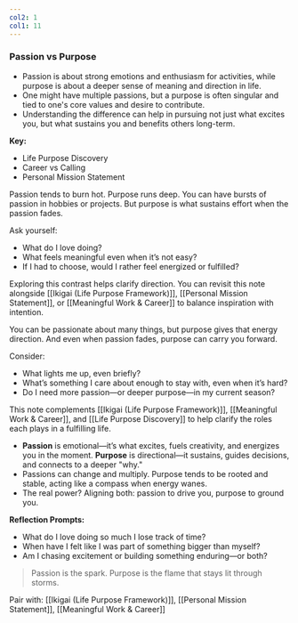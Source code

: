 ```yaml
---
col2: 1
col1: 11
---
```

### Passion vs Purpose

- Passion is about strong emotions and enthusiasm for activities, while purpose is about a deeper sense of meaning and direction in life.
- One might have multiple passions, but a purpose is often singular and tied to one's core values and desire to contribute.
- Understanding the difference can help in pursuing not just what excites you, but what sustains you and benefits others long-term.

**Key:**
- Life Purpose Discovery
- Career vs Calling
- Personal Mission Statement


Passion tends to burn hot. Purpose runs deep. You can have bursts of passion in hobbies or projects. But purpose is what sustains effort when the passion fades.

Ask yourself:
- What do I love doing?
- What feels meaningful even when it’s not easy?
- If I had to choose, would I rather feel energized or fulfilled?

Exploring this contrast helps clarify direction. You can revisit this note alongside [[Ikigai (Life Purpose Framework)]], [[Personal Mission Statement]], or [[Meaningful Work & Career]] to balance inspiration with intention.


You can be passionate about many things, but purpose gives that energy direction. And even when passion fades, purpose can carry you forward.

Consider:
- What lights me up, even briefly?
- What’s something I care about enough to stay with, even when it’s hard?
- Do I need more passion—or deeper purpose—in my current season?

This note complements [[Ikigai (Life Purpose Framework)]], [[Meaningful Work & Career]], and [[Life Purpose Discovery]] to help clarify the roles each plays in a fulfilling life.


- **Passion** is emotional—it’s what excites, fuels creativity, and energizes you in the moment. **Purpose** is directional—it sustains, guides decisions, and connects to a deeper "why."
- Passions can change and multiply. Purpose tends to be rooted and stable, acting like a compass when energy wanes.
- The real power? Aligning both: passion to drive you, purpose to ground you.

**Reflection Prompts:**
- What do I love doing so much I lose track of time?
- When have I felt like I was part of something bigger than myself?
- Am I chasing excitement or building something enduring—or both?

> Passion is the spark. Purpose is the flame that stays lit through storms.

Pair with: [[Ikigai (Life Purpose Framework)]], [[Personal Mission Statement]], [[Meaningful Work & Career]]